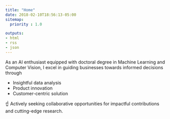 ```yaml
---
title: "Home"
date: 2018-02-10T18:56:13-05:00
sitemap:
  priority : 1.0

outputs:
- html
- rss
- json
---
```


As an AI enthusiast equipped with doctoral degree in Machine Learning and Computer Vision, I excel in guiding businesses towards informed decisions through 
- Insightful data analysis
- Product innovation
- Customer-centric solution

☝ Actively seeking collaborative opportunities for impactful contributions and cutting-edge research.